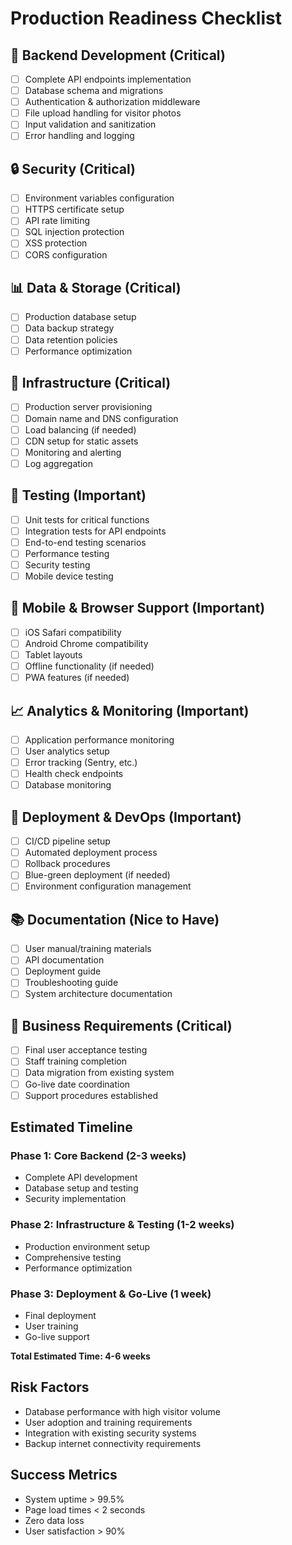 # Production Readiness Checklist

## 🔧 Backend Development (Critical)
- [ ] Complete API endpoints implementation
- [ ] Database schema and migrations
- [ ] Authentication & authorization middleware
- [ ] File upload handling for visitor photos
- [ ] Input validation and sanitization
- [ ] Error handling and logging

## 🔒 Security (Critical)
- [ ] Environment variables configuration
- [ ] HTTPS certificate setup
- [ ] API rate limiting
- [ ] SQL injection protection
- [ ] XSS protection
- [ ] CORS configuration

## 📊 Data & Storage (Critical)
- [ ] Production database setup
- [ ] Data backup strategy
- [ ] Data retention policies
- [ ] Performance optimization

## 🚀 Infrastructure (Critical)
- [ ] Production server provisioning
- [ ] Domain name and DNS configuration
- [ ] Load balancing (if needed)
- [ ] CDN setup for static assets
- [ ] Monitoring and alerting
- [ ] Log aggregation

## 🧪 Testing (Important)
- [ ] Unit tests for critical functions
- [ ] Integration tests for API endpoints
- [ ] End-to-end testing scenarios
- [ ] Performance testing
- [ ] Security testing
- [ ] Mobile device testing

## 📱 Mobile & Browser Support (Important)
- [ ] iOS Safari compatibility
- [ ] Android Chrome compatibility
- [ ] Tablet layouts
- [ ] Offline functionality (if needed)
- [ ] PWA features (if needed)

## 📈 Analytics & Monitoring (Important)
- [ ] Application performance monitoring
- [ ] User analytics setup
- [ ] Error tracking (Sentry, etc.)
- [ ] Health check endpoints
- [ ] Database monitoring

## 🔄 Deployment & DevOps (Important)
- [ ] CI/CD pipeline setup
- [ ] Automated deployment process
- [ ] Rollback procedures
- [ ] Blue-green deployment (if needed)
- [ ] Environment configuration management

## 📚 Documentation (Nice to Have)
- [ ] User manual/training materials
- [ ] API documentation
- [ ] Deployment guide
- [ ] Troubleshooting guide
- [ ] System architecture documentation

## 🎯 Business Requirements (Critical)
- [ ] Final user acceptance testing
- [ ] Staff training completion
- [ ] Data migration from existing system
- [ ] Go-live date coordination
- [ ] Support procedures established

## Estimated Timeline

### Phase 1: Core Backend (2-3 weeks)
- Complete API development
- Database setup and testing
- Security implementation

### Phase 2: Infrastructure & Testing (1-2 weeks)
- Production environment setup
- Comprehensive testing
- Performance optimization

### Phase 3: Deployment & Go-Live (1 week)
- Final deployment
- User training
- Go-live support

**Total Estimated Time: 4-6 weeks**

## Risk Factors
- Database performance with high visitor volume
- User adoption and training requirements
- Integration with existing security systems
- Backup internet connectivity requirements

## Success Metrics
- System uptime > 99.5%
- Page load times < 2 seconds
- Zero data loss
- User satisfaction > 90%
